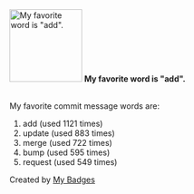 <img src="https://my-badges.github.io/my-badges/favorite-word.png" alt="My favorite word is &quot;add&quot;." title="My favorite word is &quot;add&quot;." width="128">
<strong>My favorite word is &quot;add&quot;.</strong>
<br><br>

My favorite commit message words are:

1. add (used 1121 times)
2. update (used 883 times)
3. merge (used 722 times)
4. bump (used 595 times)
5. request (used 549 times)


Created by <a href="https://github.com/my-badges/my-badges">My Badges</a>